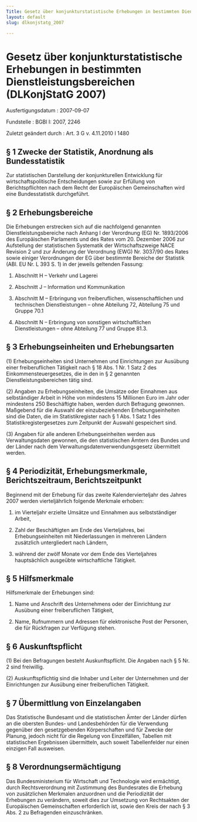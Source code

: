 ```yaml
---
Title: Gesetz über konjunkturstatistische Erhebungen in bestimmten Dienstleistungsbereichen
layout: default
slug: dlkonjstatg_2007

---
```


# Gesetz über konjunkturstatistische Erhebungen in bestimmten Dienstleistungsbereichen (DLKonjStatG 2007)

Ausfertigungsdatum
:   2007-09-07

Fundstelle
:   BGBl I: 2007, 2246

Zuletzt geändert durch
:   Art. 3 G v. 4.11.2010 I 1480


## § 1 Zwecke der Statistik, Anordnung als Bundesstatistik

Zur statistischen Darstellung der konjunkturellen Entwicklung für
wirtschaftspolitische Entscheidungen sowie zur Erfüllung von
Berichtspflichten nach dem Recht der Europäischen Gemeinschaften wird
eine Bundesstatistik durchgeführt.


## § 2 Erhebungsbereiche

Die Erhebungen erstrecken sich auf die nachfolgend genannten
Dienstleistungsbereiche nach Anhang I der Verordnung (EG) Nr.
1893/2006 des Europäischen Parlaments und des Rates vom 20. Dezember
2006 zur Aufstellung der statistischen Systematik der
Wirtschaftszweige NACE Revision 2 und zur Änderung der Verordnung
(EWG) Nr. 3037/90 des Rates sowie einiger Verordnungen der EG über
bestimmte Bereiche der Statistik (ABl. EU Nr. L 393 S. 1) in der
jeweils geltenden Fassung:

1.  Abschnitt H – Verkehr und Lagerei


2.  Abschnitt J – Information und Kommunikation


3.  Abschnitt M – Erbringung von freiberuflichen, wissenschaftlichen und
    technischen Dienstleistungen – ohne Abteilung 72, Abteilung 75 und
    Gruppe 70.1


4.  Abschnitt N – Erbringung von sonstigen wirtschaftlichen
    Dienstleistungen – ohne Abteilung 77 und Gruppe 81.3.





## § 3 Erhebungseinheiten und Erhebungsarten

(1) Erhebungseinheiten sind Unternehmen und Einrichtungen zur Ausübung
einer freiberuflichen Tätigkeit nach § 18 Abs. 1 Nr. 1 Satz 2 des
Einkommensteuergesetzes, die in den in § 2 genannten
Dienstleistungsbereichen tätig sind.

(2) Angaben zu Erhebungseinheiten, die Umsätze oder Einnahmen aus
selbständiger Arbeit in Höhe von mindestens 15 Millionen Euro im Jahr
oder mindestens 250 Beschäftigte haben, werden durch Befragung
gewonnen. Maßgebend für die Auswahl der einzubeziehenden
Erhebungseinheiten sind die Daten, die im Statistikregister nach § 1
Abs. 1 Satz 1 des Statistikregistergesetzes zum Zeitpunkt der Auswahl
gespeichert sind.

(3) Angaben für alle anderen Erhebungseinheiten werden aus
Verwaltungsdaten gewonnen, die den statistischen Ämtern des Bundes und
der Länder nach dem Verwaltungsdatenverwendungsgesetz übermittelt
werden.


## § 4 Periodizität, Erhebungsmerkmale, Berichtszeitraum, Berichtszeitpunkt

Beginnend mit der Erhebung für das zweite Kalendervierteljahr des
Jahres 2007 werden vierteljährlich folgende Merkmale erhoben:

1.  im Vierteljahr erzielte Umsätze und Einnahmen aus selbstständiger
    Arbeit,


2.  Zahl der Beschäftigten am Ende des Vierteljahres, bei
    Erhebungseinheiten mit Niederlassungen in mehreren Ländern zusätzlich
    untergliedert nach Ländern,


3.  während der zwölf Monate vor dem Ende des Vierteljahres hauptsächlich
    ausgeübte wirtschaftliche Tätigkeit.





## § 5 Hilfsmerkmale

Hilfsmerkmale der Erhebungen sind:

1.  Name und Anschrift des Unternehmens oder der Einrichtung zur Ausübung
    einer freiberuflichen Tätigkeit,


2.  Name, Rufnummern und Adressen für elektronische Post der Personen, die
    für Rückfragen zur Verfügung stehen.





## § 6 Auskunftspflicht

(1) Bei den Befragungen besteht Auskunftspflicht. Die Angaben nach § 5
Nr. 2 sind freiwillig.

(2) Auskunftspflichtig sind die Inhaber und Leiter der Unternehmen und
der Einrichtungen zur Ausübung einer freiberuflichen Tätigkeit.


## § 7 Übermittlung von Einzelangaben

Das Statistische Bundesamt und die statistischen Ämter der Länder
dürfen an die obersten Bundes- und Landesbehörden für die Verwendung
gegenüber den gesetzgebenden Körperschaften und für Zwecke der
Planung, jedoch nicht für die Regelung von Einzelfällen, Tabellen mit
statistischen Ergebnissen übermitteln, auch soweit Tabellenfelder nur
einen einzigen Fall ausweisen.


## § 8 Verordnungsermächtigung

Das Bundesministerium für Wirtschaft und Technologie wird ermächtigt,
durch Rechtsverordnung mit Zustimmung des Bundesrates die Erhebung von
zusätzlichen Merkmalen anzuordnen und die Periodizität der Erhebungen
zu verändern, soweit dies zur Umsetzung von Rechtsakten der
Europäischen Gemeinschaften erforderlich ist, sowie den Kreis der nach
§ 3 Abs. 2 zu Befragenden einzuschränken.

